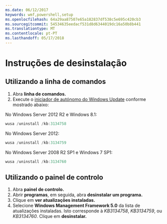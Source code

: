 ```yaml
---
ms.date: 06/12/2017
keywords: wmf,powershell,setup
ms.openlocfilehash: 64a29aa87507e65a182837df538c5e695c420cb3
ms.sourcegitcommit: 54534635eedacf531d8d6344019dc16a50b8b441
ms.translationtype: MT
ms.contentlocale: pt-PT
ms.lasthandoff: 05/17/2018
---
```

# <a name="uninstallation-instructions"></a>Instruções de desinstalação

## <a name="using-command-prompt"></a>Utilizando a linha de comandos
1.  Abra **linha de comandos.**
2.  Execute o [iniciador de autónomo do Windows Update](https://support.microsoft.com/en-us/kb/934307) conforme mostrado abaixo:

No Windows Server 2012 R2 e Windows 8.1:
```powershell
wusa /uninstall /kb:3134758
```
No Windows Server 2012:
```powershell
wusa /uninstall /kb:3134759
```
No Windows Server 2008 R2 SP1 e Windows 7 SP1:
```powershell
wusa /uninstall /kb:3134760
```

## <a name="using-control-panel"></a>Utilizando o painel de controlo
1.  Abra **painel de controlo.**
2.  Abrir **programas**, em seguida, abra **desinstalar um programa.**
3.  Clique em **ver atualizações instaladas.**
4.  Selecione **Windows Management Framework 5.0** da lista de atualizações instaladas. Isto corresponde à *KB3134758*, *KB3134759*, ou *KB3134760*. Clique em **desinstalar.**
